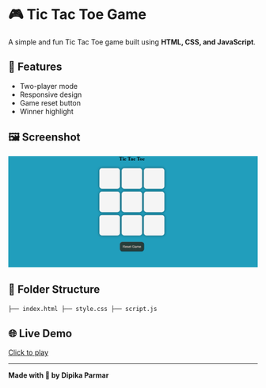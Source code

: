 
# 🎮 Tic Tac Toe Game
A simple and fun Tic Tac Toe game built using **HTML, CSS, and JavaScript**. 

## 🚀 Features
- Two-player mode
- Responsive design
- Game reset button
- Winner highlight

## 🖼️ Screenshot
![Tic Tac Toe](./tic_tac_toe.png) 

## 📁 Folder Structure 
```├── index.html ├── style.css ├── script.js ```

## 🌐 Live Demo 

[Click to play](https://parmardipika.github.io/Tic_Tac_Toe-Game/) 

---

**Made with 💙 by Dipika Parmar**
